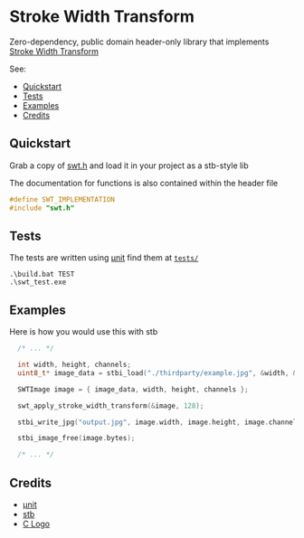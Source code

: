# Stroke Width Transform

Zero-dependency, public domain header-only library that implements [Stroke Width Transform](https://www.microsoft.com/en-us/research/wp-content/uploads/2016/02/1509.pdf)

See:

- [Quickstart](#quickstart)
- [Tests](#tests)
- [Examples](#examples)
- [Credits](#credits)

## Quickstart

Grab a copy of [swt.h](./swt.h) and load it in your project as a stb-style lib

The documentation for functions is also contained within the header file

```c
#define SWT_IMPLEMENTATION
#include "swt.h"
```

## Tests

The tests are written using [µnit](https://nemequ.github.io/munit/) find them at [`tests/`](./tests)

```
.\build.bat TEST
.\swt_test.exe
```


## Examples

Here is how you would use this with stb

```c
  /* ... */

  int width, height, channels;
  uint8_t* image_data = stbi_load("./thirdparty/example.jpg", &width, &height, &channels, 0);

  SWTImage image = { image_data, width, height, channels };

  swt_apply_stroke_width_transform(&image, 128);

  stbi_write_jpg("output.jpg", image.width, image.height, image.channels, image.bytes, 100);

  stbi_image_free(image.bytes);

  /* ... */
```

## Credits

- [µnit](https://nemequ.github.io/munit/)
- [stb](https://github.com/nothings/stb)
- [C Logo](https://commons.wikimedia.org/wiki/File:C_Logo.png)
